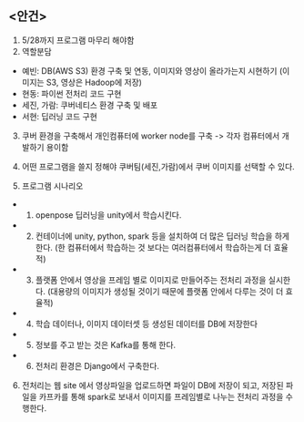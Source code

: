 ## <안건>

1. 5/28까지 프로그램 마무리 해야함
2. 역할분담
* 예빈: DB(AWS S3) 환경 구축 및 연동, 이미지와 영상이 올라가는지 시현하기 (이미지는 S3, 영상은 Hadoop에 저장)
* 현동: 파이썬 전처리 코드 구현
* 세진, 가람: 쿠버네티스 환경 구축 및 배포
* 서현: 딥러닝 코드 구현

3. 쿠버 환경을 구축해서 개인컴퓨터에 worker node를 구축 -> 각자 컴퓨터에서 개발하기 용이함

4. 어떤 프로그램을 쓸지 정해야 쿠버팀(세진,가람)에서 쿠버 이미지를 선택할 수 있다. 

5. 프로그램 시나리오
* 1) openpose 딥러닝을 unity에서 학습시킨다. 
* 2) 컨테이너에 unity, python, spark 등을 설치하여 더 많은 딥러닝 학습을 하게 한다. (한 컴퓨터에서 학습하는 것 보다는 여러컴퓨터에서 학습하는게 더 효율적)
* 3) 플랫폼 안에서 영상을 프레임 별로 이미지로 만들어주는 전처리 과정을 실시한다. (대용량의 이미지가 생성될 것이기 때문에 플랫폼 안에서 다루는 것이 더 효율적)
* 4) 학습 데이터나, 이미지 데이터셋 등 생성된 데이터를 DB에 저장한다
* 5) 정보를 주고 받는 것은 Kafka를 통해 한다.
* 6) 전처리 환경은 Django에서 구축한다. 

6. 전처리는 웹 site 에서 영상파일을 업로드하면 파일이 DB에 저장이 되고, 저장된 파일을 카프카를 통해 spark로 보내서 이미지를 프레임별로 나누는 전처리 과정을 수행한다.
